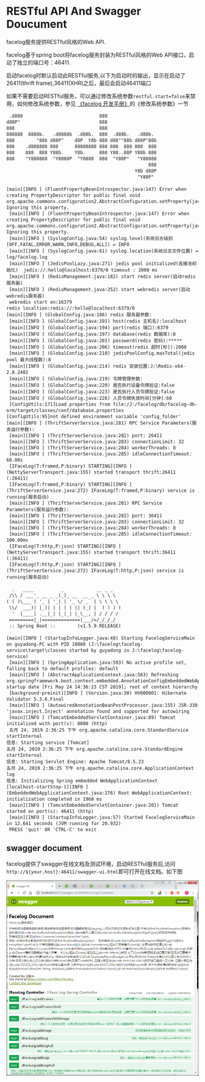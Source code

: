# RESTful API And Swagger Doucument


facelog服务提供RESTful风格的Web API.

facelog基于spring boot将facelog服务封装为RESTful风格的Web API接口，启动了独立的端口号：46411.

启动facelog时默认启动此RESTful服务,以下为启动时的输出，显示在启动了26411(thrift frame),36411(XHR)之后，最后会启动46411端口


如果不需要启动RESTful服务，可以通过修改系统参数`restful.start=false`来禁用，如何修改系统参数，参见 [《facelog 开发手册》](manual/MANUAL.md)的《修改系统参数》一节


	 .d888                            888                   
	d88P"                             888                   
	888                               888                   
	888888  8888b.   .d8888b  .d88b.  888  .d88b.   .d88b.  
	888        "88b d88P"    d8P  Y8b 888 d88""88b d88P"88b 
	888    .d888888 888      88888888 888 888  888 888  888 
	888    888  888 Y88b.    Y8b.     888 Y88..88P Y88b 888 
	888    "Y888888  "Y8888P  "Y8888  888  "Y88P"   "Y88888 
	                                                    888 
	                                               Y8b d88P 
	                                                "Y88P"  
	
	[main][INFO ] (FluentPropertyBeanIntrospector.java:147) Error when creating PropertyDescriptor for public final void org.apache.commons.configuration2.AbstractConfiguration.setProperty(java.lang.String,java.lang.Object)! Ignoring this property.
	 [main][INFO ] (FluentPropertyBeanIntrospector.java:147) Error when creating PropertyDescriptor for public final void org.apache.commons.configuration2.AbstractConfiguration.setProperty(java.lang.String,java.lang.Object)! Ignoring this property.
	 [main][INFO ] (SyslogConfig.java:54) syslog.level(系统日志级别 [OFF,FATAL,ERROR,WARN,INFO,DEBUG,ALL]) = INFO
	 [main][INFO ] (SyslogConfig.java:61) syslog.location(系统日志文件位置) = log/facelog.log
	 [main][INFO ] (JedisPoolLazy.java:271) jedis pool initialized(连接池初始化)  jedis://:hello@localhost:6379/0 timeout : 2000 ms
	 [main][INFO ] (RedisManagement.java:182) start redis server(启动redis服务器)
	 [main][INFO ] (RedisManagement.java:252) start webredis server(启动webredis服务器)
	 webredis start on:16379
	redis localtion:redis://:hello@localhost:6379/0
	[main][INFO ] (GlobalConfig.java:186) redis 服务器参数:
	 [main][INFO ] (GlobalConfig.java:191) host(redis 主机名):localhost
	 [main][INFO ] (GlobalConfig.java:194) port(redis 端口):6379
	 [main][INFO ] (GlobalConfig.java:197) database(redis 数据库):0
	 [main][INFO ] (GlobalConfig.java:201) password(redis 密码):*****
	 [main][INFO ] (GlobalConfig.java:206) timeout(redis 超时[秒]):2000
	 [main][INFO ] (GlobalConfig.java:210) jedisPoolConfig.maxTotal(jedis pool 最大线程数):8
	 [main][INFO ] (GlobalConfig.java:214) redis 安装位置:J:\Redis-x64-2.8.2402
	 [main][INFO ] (GlobalConfig.java:219) 令牌管理参数:
	 [main][INFO ] (GlobalConfig.java:220) 是否执行设备令牌验证:false
	 [main][INFO ] (GlobalConfig.java:223) 是否执行人员令牌验证:false
	 [main][INFO ] (GlobalConfig.java:226) 人员令牌失效时间[分钟]:60
	 [ConfigUtils:171]Load properties from file:/J:/facelog/db/facelog-db-orm/target/classes/conf/database.properties
	[ConfigUtils:95]not defined environment variable 'config_folder'
	[main][INFO ] (ThriftServerService.java:281) RPC Service Parameters(服务运行参数):
	 [main][INFO ] (ThriftServerService.java:282) port: 26411
	 [main][INFO ] (ThriftServerService.java:283) connectionLimit: 32
	 [main][INFO ] (ThriftServerService.java:284) workerThreads: 8
	 [main][INFO ] (ThriftServerService.java:285) idleConnectionTimeout: 60.00s
	 [IFaceLog(T:framed,P:binary) STARTING][INFO ] (NettyServerTransport.java:155) started transport thrift:26411 (:26411)
	 [IFaceLog(T:framed,P:binary) STARTING][INFO ] (ThriftServerService.java:272) IFaceLog(T:framed,P:binary) service is running(服务启动)
	 [main][INFO ] (ThriftServerService.java:281) RPC Service Parameters(服务运行参数):
	 [main][INFO ] (ThriftServerService.java:282) port: 36411
	 [main][INFO ] (ThriftServerService.java:283) connectionLimit: 32
	 [main][INFO ] (ThriftServerService.java:284) workerThreads: 8
	 [main][INFO ] (ThriftServerService.java:285) idleConnectionTimeout: 100.00ms
	 [IFaceLog(T:http,P:json) STARTING][INFO ] (NettyServerTransport.java:155) started transport thrift:36411 (:36411)
	 [IFaceLog(T:http,P:json) STARTING][INFO ] (ThriftServerService.java:272) IFaceLog(T:http,P:json) service is running(服务启动)
	 
	  .   ____          _            __ _ _
	 /\\ / ___'_ __ _ _(_)_ __  __ _ \ \ \ \
	( ( )\___ | '_ | '_| | '_ \/ _` | \ \ \ \
	 \\/  ___)| |_)| | | | | || (_| |  ) ) ) )
	  '  |____| .__|_| |_|_| |_\__, | / / / /
	 =========|_|==============|___/=/_/_/_/
	 :: Spring Boot ::        (v1.5.9.RELEASE)
	
	[main][INFO ] (StartupInfoLogger.java:48) Starting FacelogServiceMain on guyadong-PC with PID 10880 (J:\facelog\facelog-service\target\classes started by guyadong in J:\facelog\facelog-service)
	 [main][INFO ] (SpringApplication.java:593) No active profile set, falling back to default profiles: default
	 [main][INFO ] (AbstractApplicationContext.java:583) Refreshing org.springframework.boot.context.embedded.AnnotationConfigEmbeddedWebApplicationContext@754eb88d: startup date [Fri May 24 14:36:23 CST 2019]; root of context hierarchy
	 [background-preinit][INFO ] (Version.java:30) HV000001: Hibernate Validator 5.3.6.Final
	 [main][INFO ] (AutowiredAnnotationBeanPostProcessor.java:155) JSR-330 'javax.inject.Inject' annotation found and supported for autowiring
	 [main][INFO ] (TomcatEmbeddedServletContainer.java:89) Tomcat initialized with port(s): 8080 (http)
	 五月 24, 2019 2:36:25 下午 org.apache.catalina.core.StandardService startInternal
	信息: Starting service [Tomcat]
	五月 24, 2019 2:36:25 下午 org.apache.catalina.core.StandardEngine startInternal
	信息: Starting Servlet Engine: Apache Tomcat/8.5.23
	五月 24, 2019 2:36:25 下午 org.apache.catalina.core.ApplicationContext log
	信息: Initializing Spring embedded WebApplicationContext
	[localhost-startStop-1][INFO ] (EmbeddedWebApplicationContext.java:276) Root WebApplicationContext: initialization completed in 1968 ms
	 [main][INFO ] (TomcatEmbeddedServletContainer.java:201) Tomcat started on port(s): 46411 (http)
	 [main][INFO ] (StartupInfoLogger.java:57) Started FacelogServiceMain in 12.641 seconds (JVM running for 20.932)
	 PRESS 'quit' OR 'CTRL-C' to exit

## swagger document

facelog提供了swagger在线文档及测试环境，启动RESTful服务后,访问`http://${your.host}:46411/swagger-ui.html`即可打开在线文档。如下图

![](manual/images/swagger.png)